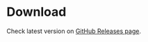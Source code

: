 # Download

Check latest version on [GitHub Releases page](https://github.com/erikd/libsndfile/releases).

